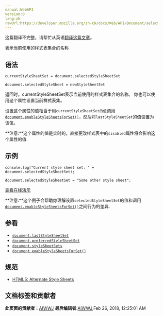 ```yaml
---
manual:WebAPI
version:0
lang:zh
rawUrl:https://developer.mozilla.org/zh-CN/docs/Web/API/Document/selectedStyleSheetSet
---
```




这篇翻译不完整。请帮忙从英语[翻译这篇文章](%24606 "")。






表示当前使用的样式表集合的名称


## 语法<a name="Syntax"></a>

```
currentStyleSheetSet = document.selectedStyleSheetSet

document.selectedStyleSheet = newStyleSheetSet
```


返回时，currentStyleSheetSet表示当前使用的样式表集合的名称。 你也可以使用这个属性设置当前样式表集。



设置这个属性的值相当于用`currentStyleSheetSet的值`调用[`document.enableStyleSheetsForSet()`](%8971 "此页面仍未被本地化, 期待您的翻译!")，然后将`lastStyleSheetSet`的值设置为该值。

**注意:**这个属性的值是实时的，直接更改样式表中的`disabled`属性将会影响这个属性的值.

## 示例<a name="Example"></a>

```
console.log("Current style sheet set: " + document.selectedStyleSheetSet);

document.selectedStyleSheetSet = "Some other style sheet";
```


[查看在线演示](%24604 "")

**注意:**这个例子会帮助你理解设置`selectedStyleSheetSet`的值和调用[`document.enableStyleSheetsForSet()`](%8971 "此页面仍未被本地化, 期待您的翻译!")之间行为的差异.

## 参看<a name="See_also"></a>

* [`document.lastStyleSheetSet`](%8652 "返回最后一个启用的样式表集合,当document.selectedStyleSheetSet属性发生变化时,该属性的值就会变化.")
* [`document.preferredStyleSheetSet`](%8662 "此页面仍未被本地化, 期待您的翻译!")
* [`document.styleSheetSets`](%8667 "返回一个所有当前可用样式表集的实时列表。")
* [`document.enableStyleSheetsForSet()`](%8971 "此页面仍未被本地化, 期待您的翻译!")

## 规范<a name="Specification"></a>

* [HTML5: Alternate Style Sheets](%24605 "http://www.whatwg.org/specs/web-apps/current-work/#alternate-style-sheets")



## 文档标签和贡献者
**此页面的贡献者：**[AIWWJ](%24607 "")
**最后编辑者:**[AIWWJ](%24607 ""),<time>Feb 26, 2018, 12:25:01 AM</time>


